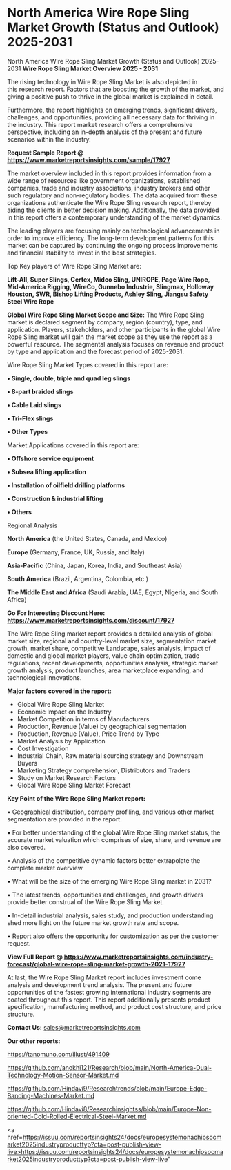 # North America Wire Rope Sling Market Growth (Status and Outlook) 2025-2031
 North America Wire Rope Sling Market Growth (Status and Outlook) 2025-2031
<Strong> Wire Rope Sling Market Overview 2025 - 2031</strong>

The rising technology in Wire Rope Sling Market is also depicted in this research report. Factors that are boosting the growth of the market, and giving a positive push to thrive in the global market is explained in detail.

Furthermore, the report highlights on emerging trends, significant drivers, challenges, and opportunities, providing all necessary data for thriving in the industry. This report market research offers a comprehensive perspective, including an in-depth analysis of the present and future scenarios within the industry.

<strong>Request Sample Report @ <a href=https://www.marketreportsinsights.com/sample/17927>https://www.marketreportsinsights.com/sample/17927</a></strong>

The market overview included in this report provides information from a wide range of resources like government organizations, established companies, trade and industry associations, industry brokers and other such regulatory and non-regulatory bodies. The data acquired from these organizations authenticate the Wire Rope Sling research report, thereby aiding the clients in better decision making. Additionally, the data provided in this report offers a contemporary understanding of the market dynamics.

The leading players are focusing mainly on technological advancements in order to improve efficiency. The long-term development patterns for this market can be captured by continuing the ongoing process improvements and financial stability to invest in the best strategies.

Top Key players of Wire Rope Sling Market are:

<strong>Lift-All, Super Slings, Certex, Midco Sling, UNIROPE, Page Wire Rope, Mid-America Rigging, WireCo, Gunnebo Industrie, Slingmax, Holloway Houston, SWR, Bishop Lifting Products, Ashley Sling, Jiangsu Safety Steel Wire Rope</strong>

<strong><b>Global Wire Rope Sling Market Scope and Size:</b></strong>
The Wire Rope Sling market is declared segment by company, region (country), type, and application. Players, stakeholders, and other participants in the global Wire Rope Sling market will gain the market scope as they use the report as a powerful resource. The segmental analysis focuses on revenue and product by type and application and the forecast period of 2025-2031.

Wire Rope Sling Market Types covered in this report are:

<strong>• Single, double, triple and quad leg slings

• 8-part braided slings

• Cable Laid slings

• Tri-Flex slings

• Other Types</strong>

Market Applications covered in this report are:

<strong>• Offshore service equipment

• Subsea lifting application

• Installation of oilfield drilling platforms

• Construction & industrial lifting

• Others</strong> 

Regional Analysis

<strong>North America</strong> (the United States, Canada, and Mexico)

<strong>Europe</strong> (Germany, France, UK, Russia, and Italy)

<strong>Asia-Pacific</strong> (China, Japan, Korea, India, and Southeast Asia)

<strong>South America</strong> (Brazil, Argentina, Colombia, etc.)

<strong>The Middle East and Africa</strong> (Saudi Arabia, UAE, Egypt, Nigeria, and South Africa)

<strong>Go For Interesting Discount Here: <a href=https://www.marketreportsinsights.com/discount/17927>https://www.marketreportsinsights.com/discount/17927</a></strong>

The Wire Rope Sling market report provides a detailed analysis of global market size, regional and country-level market size, segmentation market growth, market share, competitive Landscape, sales analysis, impact of domestic and global market players, value chain optimization, trade regulations, recent developments, opportunities analysis, strategic market growth analysis, product launches, area marketplace expanding, and technological innovations.

<strong><b>Major factors covered in the report:</b></strong>
<ul>
  <li>Global Wire Rope Sling Market </li>
  <li>Economic Impact on the Industry</li>
  <li>Market Competition in terms of Manufacturers</li>
  <li>Production, Revenue (Value) by geographical segmentation</li>
  <li>Production, Revenue (Value), Price Trend by Type</li>
  <li>Market Analysis by Application</li>
  <li>Cost Investigation</li>
  <li>Industrial Chain, Raw material sourcing strategy and Downstream Buyers</li>
  <li>Marketing Strategy comprehension, Distributors and Traders</li>
  <li>Study on Market Research Factors</li>
  <li>Global Wire Rope Sling Market Forecast</li>
</ul>

<strong><b>Key Point of the Wire Rope Sling Market report:</b></strong>

• Geographical distribution, company profiling, and various other market segmentation are provided in the report.

• For better understanding of the global Wire Rope Sling market status, the accurate market valuation which comprises of size, share, and revenue are also covered.

• Analysis of the competitive dynamic factors better extrapolate the complete market overview

• What will be the size of the emerging Wire Rope Sling market in 2031?

• The latest trends, opportunities and challenges, and growth drivers provide better construal of the Wire Rope Sling Market.

• In-detail industrial analysis, sales study, and production understanding shed more light on the future market growth rate and scope.

• Report also offers the opportunity for customization as per the customer request.

<strong><b>View Full Report @ <a href=https://www.marketreportsinsights.com/industry-forecast/global-wire-rope-sling-market-growth-2021-17927>https://www.marketreportsinsights.com/industry-forecast/global-wire-rope-sling-market-growth-2021-17927</a></b></strong>


At last, the Wire Rope Sling Market report includes investment come analysis and development trend analysis. The present and future opportunities of the fastest growing international industry segments are coated throughout this report. This report additionally presents product specification, manufacturing method, and product cost structure, and price structure.

<strong>Contact Us:</strong>
sales@marketreportsinsights.com

<strong>Our other reports:</strong>

<a href=https://tanomuno.com/illust/491409>https://tanomuno.com/illust/491409</a>

<a href=https://github.com/anokhi121/Research/blob/main/North-America-Dual-Technology-Motion-Sensor-Market.md>https://github.com/anokhi121/Research/blob/main/North-America-Dual-Technology-Motion-Sensor-Market.md</a>

<a href=https://github.com/Hindavi9/Researchtrends/blob/main/Europe-Edge-Banding-Machines-Market.md>https://github.com/Hindavi9/Researchtrends/blob/main/Europe-Edge-Banding-Machines-Market.md</a>

<a href=https://github.com/Hindavi8/Researchinsightss/blob/main/Europe-Non-oriented-Cold-Rolled-Electrical-Steel-Market.md>https://github.com/Hindavi8/Researchinsightss/blob/main/Europe-Non-oriented-Cold-Rolled-Electrical-Steel-Market.md</a>

<a href=https://issuu.com/reportsinsights24/docs/europesystemonachipsocmarket2025industryproducttyp?cta=post-publish-view-live>https://issuu.com/reportsinsights24/docs/europesystemonachipsocmarket2025industryproducttyp?cta=post-publish-view-live</a>"
